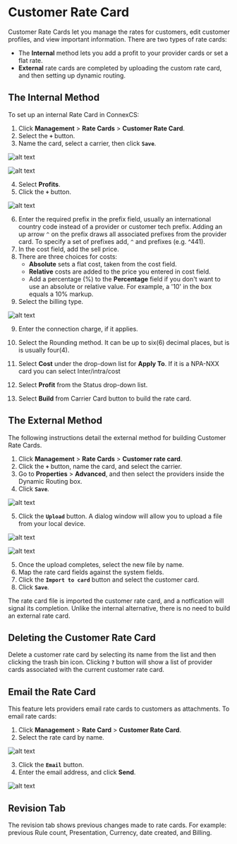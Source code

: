 # Customer Rate Card

Customer Rate Cards let you manage the rates for customers, edit customer profiles, and view important information. There are two types of rate cards: 
* The **Internal** method lets you add a profit to your provider cards or set a flat rate.
* **External** rate cards are completed by uploading the custom rate card, and then setting up dynamic routing.

## The Internal Method 

To set up an internal Rate Card in ConnexCS:

1. Click **Management** > **Rate Cards** > **Customer Rate Card**.
2.  Select the **`+`** button. 
3. Name the card, select a carrier, then click **`Save`**.
 
  ![alt text][customer-card-1]

  ![alt text][customer-card-2]

4. Select **Profits**.
5. Click the **`+`** button. 

  ![alt text][customer-card-3]

6. Enter the required prefix in the prefix field, usually an international country code instead of a provider or customer tech  prefix. Adding an up arrow `^` on the prefix draws all associated prefixes from the provider card. To specify a set of prefixes add, `^` and prefixes (e.g. ^441).
7. In the cost field, add the sell price.
8. There are three choices for costs:
   * **Absolute** sets a flat cost, taken from the cost field. 
   * **Relative** costs are added to the price you entered in cost field. 
   * Add a percentage (%) to the **Percentage** field if you don't want to use an absolute or relative value.  For example, a '10' in the box equals a 10% markup.
9. Select the billing type.

 ![alt text][customer-card-4]

9. Enter the connection charge, if it applies.

10. Select the Rounding method.  It can be up to six(6) decimal places, but is is usually four(4).

11. Select **Cost** under the drop-down list for **Apply To**. If it is a NPA-NXX card you can select Inter/intra/cost
    
12.  Select **Profit** from the Status drop-down list.

13. Select **Build** from Carrier Card button to build the rate card.

## The External Method 

The following instructions detail the external method for building Customer Rate Cards. 

1. Click **Management** > **Rate Cards** > **Customer rate card**. 
2. Click the **`+`** button, name the card, and select the carrier.
3. Go to **Properties** > **Advanced**, and then select the providers inside the Dynamic Routing box. 
4. Click **`Save`**.

 ![alt text][customer-card-7]
 
5. Click the **`Upload`** button.  A dialog window will allow you to upload a file from your local device.

  ![alt text][customer-card-8]

  ![alt text][customer-card-9]

5. Once the upload completes, select the new file by name.
6. Map the rate card fields against the system fields. 
7. Click the **`Import to card`** button and select the customer card.
8. Click **`Save`**.

The rate card file is imported the customer rate card, and a notfication will signal its completion.  Unlike the internal alternative, there is no need to build an external rate card.

## Deleting the Customer Rate Card

Delete a customer rate card by selecting its name from the list and then clicking the trash bin icon. Clicking **`?`** button will show a list of provider cards associated with the current customer rate card. 

## Email the Rate Card

This feature lets providers email rate cards to customers as attachments. To email rate cards:

1. Click **Management** > **Rate Card** > **Customer Rate Card**.
2. Select the rate card by name.

  ![alt text][customer-card-10]

3. Click the **`Email`** button.
4. Enter the email address, and click **Send**.

  ![alt text][customer-card-11]

## Revision Tab 

The revision tab shows previous changes made to rate cards. For example: previous Rule count, Presentation, Currency, date created, and Billing.



[customer-card-1]: /card/img/121.png "Customer-card-1"
[customer-card-2]: /card/img/122.png "Customer-card-2"
[customer-card-3]: /card/img/123.png "Customer-card-3"
[customer-card-4]: /card/img/124.png "Customer-card-4"
[customer-card-5]: /card/img/125.png "Customer-card-5"
[customer-card-6]: /card/img/126.png "Customer-card-6"
[customer-card-7]: /card/img/127.png "Customer-card-7"
[customer-card-8]: /card/img/128.png "Customer-card-8"
[customer-card-9]: /card/img/129.png "Customer-card-9"
[customer-card-10]: /card/img/130.png "Customer-card-10"
[customer-card-11]: /card/img/131.png "Customer-card-11"
